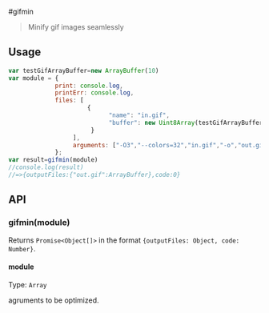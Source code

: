 #gifmin

> Minify gif images seamlessly

## Usage

```js
var testGifArrayBuffer=new ArrayBuffer(10)
var module = {
             print: console.log,
             printErr: console.log,
             files: [
                      {
                            "name": "in.gif",
                            "buffer": new Uint8Array(testGifArrayBuffer)
                       }
                  ],
                  arguments: ["-O3","--colors=32","in.gif","-o","out.gif"]
             };
var result=gifmin(module)
//console.log(result)
//=>{outputFiles:{"out.gif":ArrayBuffer},code:0}
```

## API

### gifmin(module)

Returns `Promise<Object[]>` in the format `{outputFiles: Object, code: Number}`.

#### module

Type: `Array`

agruments to be optimized.
